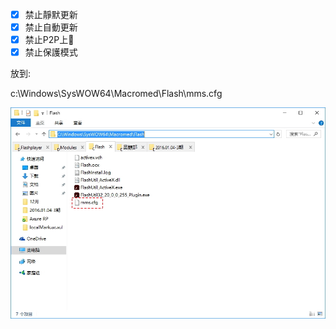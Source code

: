 
-[x] 禁止靜默更新
-[x] 禁止自動更新
-[x] 禁止P2P上𫝊
-[x] 禁止保護模式

放到:

c:\Windows\SysWOW64\Macromed\Flash\mms.cfg

![](img/1.jpg)